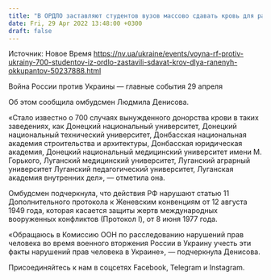 ```yaml
---
title: "В ОРДЛО заставляют студентов вузов массово сдавать кровь для раненых оккупантов — омбудсмен"
date: Fri, 29 Apr 2022 13:48:00 +0300
draft: false
---
```

Источник: Новое Время https://nv.ua/ukraine/events/voyna-rf-protiv-ukrainy-700-studentov-iz-ordlo-zastavili-sdavat-krov-dlya-ranenyh-okkupantov-50237888.html


Война России против Украины — главные события 29 апреля

 Об этом сообщила омбудсмен Людмила Денисова.

«Стало известно о 700 случаях вынужденного донорства крови в таких заведениях, как Донецкий национальный университет, Донецкий национальный технический университет, Донбасская национальная академия строительства и архитектуры, Донбасская юридическая академия, Донецкий национальный медицинский университет имени М. Горького, Луганский медицинский университет, Луганский аграрный университет Луганский педагогический университет, Луганская академия внутренних дел», — отметила она.

 Омбудсмен подчеркнула, что действия РФ нарушают статью 11 Дополнительного протокола к Женевским конвенциям от 12 августа 1949 года, которая касается защиты жертв международных вооруженных конфликтов (Протокол I), от 8 июня 1977 года.

«Обращаюсь в Комиссию ООН по расследованию нарушений прав человека во время военного вторжения России в Украину учесть эти факты нарушений прав человека в Украине», — подчеркнула Денисова.

Присоединяйтесь к нам в соцсетях Facebook, Telegram и Instagram.
